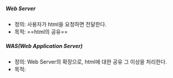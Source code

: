 ##### Web Server
- 정의: 사용자가 html을 요청하면 전달한다.
- 목적: ==html의 공유==
##### WAS(Web Application Server)
- 정의: Web Server의 확장으로, html에 대한 공유 그 이상을 처리한다.
- 목적: 